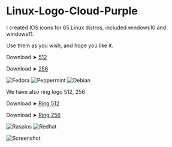 # Linux-Logo-Cloud-Purple
I created IOS icons for 65 Linux distros, included windows10 and windows11.

Use them as you wish, and hope you like it. 

Download ➤ [512](https://minhaskamal.github.io/DownGit/#/home?url=https://github.com/chris1111/Linux-Logo-Cloud-Purple/tree/main/512)

Download ➤ [256](https://minhaskamal.github.io/DownGit/#/home?url=https://github.com/chris1111/Linux-Logo-Cloud-Purple/tree/main/256)

![Fedora](https://github.com/chris1111/Linux-Logo-Cloud-Purple/assets/6248794/f2cc45c8-c75a-4185-b7e0-f1f4f7350ead) ![
Peppermint](https://github.com/chris1111/Linux-Logo-Cloud-Purple/assets/6248794/5684f3fc-9ea7-469d-b75c-f4ba832302bf) ![Debian](https://github.com/chris1111/Linux-Logo-Cloud-Purple/assets/6248794/32084535-2486-4c10-ad6d-8b0428cb5d9a)

We have also ring logo 512, 256


Download ➤ [Ring 512](https://minhaskamal.github.io/DownGit/#/home?url=https://github.com/chris1111/Linux-Logo-Cloud-Purple/tree/main/Ring_512)

Download ➤ [Ring 256](https://minhaskamal.github.io/DownGit/#/home?url=https://github.com/chris1111/Linux-Logo-Cloud-Purple/tree/main/Ring_256)

![Raspios](https://github.com/chris1111/Linux-Logo-Cloud-Purple/assets/6248794/ac2534db-7ffb-4e14-ba4b-30c98a70ce53) ![Redhat](https://github.com/chris1111/Linux-Logo-Cloud-Purple/assets/6248794/ef9cae9c-72a4-41f8-8fd3-ce7f34759b37)





![Screenshot](https://github.com/chris1111/Linux-Logo-Cloud-Purple/assets/6248794/f6b94b7b-d012-4d57-99ea-0659999a3377)
